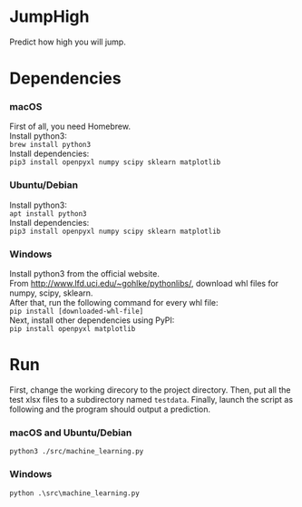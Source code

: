 JumpHigh
===
Predict how high you will jump.

# Dependencies
### macOS
First of all, you need Homebrew.  
Install python3:  
`brew install python3`  
Install dependencies:  
`pip3 install openpyxl numpy scipy sklearn matplotlib`  

### Ubuntu/Debian
Install python3:  
`apt install python3`  
Install dependencies:  
`pip3 install openpyxl numpy scipy sklearn matplotlib`  

### Windows
Install python3 from the official website.  
From <http://www.lfd.uci.edu/~gohlke/pythonlibs/>, download whl files for numpy, scipy, sklearn.  
After that, run the following command for every whl file:  
`pip install [downloaded-whl-file]`  
Next, install other dependencies using PyPI:  
`pip install openpyxl matplotlib`  

# Run
First, change the working direcory to the project directory. Then, put all the test xlsx files to a subdirectory named `testdata`. Finally, launch the script as following and the program should output a prediction.

### macOS and Ubuntu/Debian
`python3 ./src/machine_learning.py`

### Windows
`python .\src\machine_learning.py`
